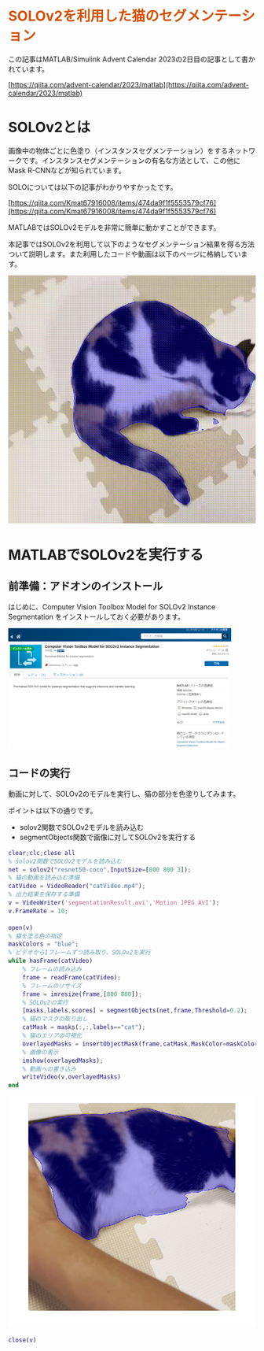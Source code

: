 
# <span style="color:rgb(213,80,0)">SOLOv2を利用した猫のセグメンテーション</span>

この記事はMATLAB/Simulink Advent Calendar 2023の2日目の記事として書かれています。


[https://qiita.com/advent-calendar/2023/matlab](https://qiita.com/advent-calendar/2023/matlab)

# SOLOv2とは

画像中の物体ごとに色塗り（インスタンスセグメンテーション）をするネットワークです。インスタンスセグメンテーションの有名な方法として、この他にMask R-CNNなどが知られています。


SOLOについては以下の記事がわかりやすかったです。


[https://qiita.com/Kmat67916008/items/474da9f1f5553579cf76](https://qiita.com/Kmat67916008/items/474da9f1f5553579cf76)


MATLABではSOLOv2モデルを非常に簡単に動かすことができます。


本記事ではSOLOv2を利用して以下のようなセグメンテーション結果を得る方法ついて説明します。また利用したコードや動画は以下のページに格納しています。

<p style="text-align:left"><img src="README_media/image_0.gif" width="578" alt="image_0.gif"></p>

# MATLABでSOLOv2を実行する
## 前準備：アドオンのインストール

はじめに、Computer Vision Toolbox Model for SOLOv2 Instance Segmentation をインストールしておく必要があります。

<p style="text-align:left"><img src="README_media/image_1.png" width="454" alt="image_1.png"></p>

## コードの実行

動画に対して、SOLOv2のモデルを実行し、猫の部分を色塗りしてみます。


ポイントは以下の通りです。

-  solov2関数でSOLOv2モデルを読み込む 
-  segmentObjects関数で画像に対してSOLOv2を実行する 
```matlab
clear;clc;close all
% solov2関数でSOLOv2モデルを読み込む
net = solov2("resnet50-coco",InputSize=[800 800 3]);
% 猫の動画を読み込む準備
catVideo = VideoReader("catVideo.mp4");
% 出力結果を保存する準備
v = VideoWriter('segmentationResult.avi','Motion JPEG AVI');
v.FrameRate = 10;

open(v)
% 猫を塗る色の指定
maskColors = "blue";
% ビデオから1フレームずつ読み取り、SOLOv2を実行
while hasFrame(catVideo)
    % フレームの読み込み
    frame = readFrame(catVideo);
    % フレームのリサイズ
    frame = imresize(frame,[800 800]);
    % SOLOv2の実行
    [masks,labels,scores] = segmentObjects(net,frame,Threshold=0.2);
    % 猫のマスクの取り出し
    catMask = masks(:,:,labels=="cat");
    % 猫のエリアの可視化
    overlayedMasks = insertObjectMask(frame,catMask,MaskColor=maskColors,Opacity=0.3);
    % 画像の表示
    imshow(overlayedMasks);
    % 動画への書き込み
    writeVideo(v,overlayedMasks)
end
```

<center><img src="README_media/figure_0.png" width="668" alt="figure_0.png"></center>


```matlab
close(v)

```
